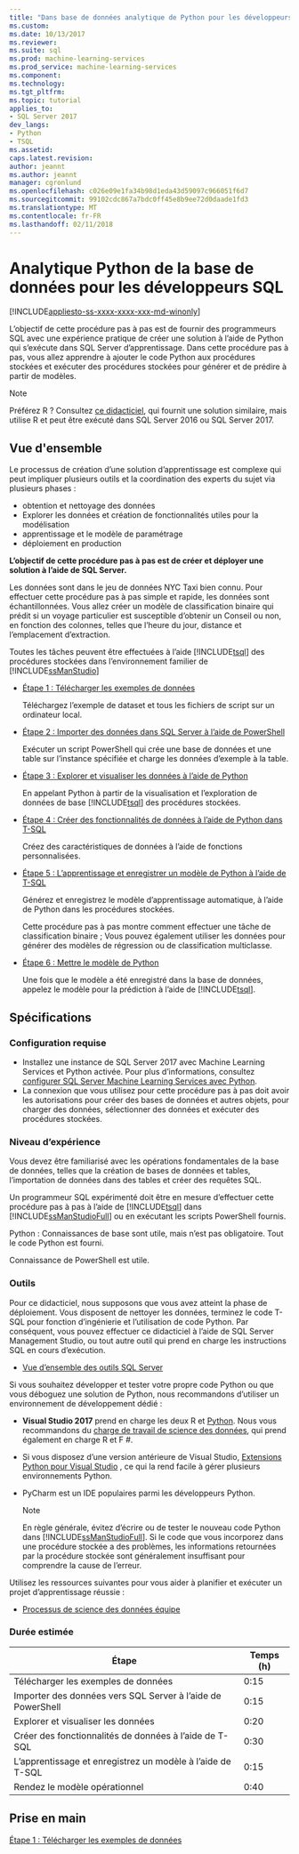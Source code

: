 ```yaml
---
title: "Dans base de données analytique de Python pour les développeurs SQL | Documents Microsoft"
ms.custom: 
ms.date: 10/13/2017
ms.reviewer: 
ms.suite: sql
ms.prod: machine-learning-services
ms.prod_service: machine-learning-services
ms.component: 
ms.technology: 
ms.tgt_pltfrm: 
ms.topic: tutorial
applies_to:
- SQL Server 2017
dev_langs:
- Python
- TSQL
ms.assetid: 
caps.latest.revision: 
author: jeannt
ms.author: jeannt
manager: cgronlund
ms.openlocfilehash: c026e09e1fa34b98d1eda43d59097c966051f6d7
ms.sourcegitcommit: 99102cdc867a7bdc0ff45e8b9ee72d0daade1fd3
ms.translationtype: MT
ms.contentlocale: fr-FR
ms.lasthandoff: 02/11/2018
---
```

# <a name="in-database-python-analytics-for-sql-developers"></a>Analytique Python de la base de données pour les développeurs SQL
[!INCLUDE[appliesto-ss-xxxx-xxxx-xxx-md-winonly](../../includes/appliesto-ss-xxxx-xxxx-xxx-md-winonly.md)]

L’objectif de cette procédure pas à pas est de fournir des programmeurs SQL avec une expérience pratique de créer une solution à l’aide de Python qui s’exécute dans SQL Server d’apprentissage. Dans cette procédure pas à pas, vous allez apprendre à ajouter le code Python aux procédures stockées et exécuter des procédures stockées pour générer et de prédire à partir de modèles.

> [!NOTE]
> Préférez R ? Consultez [ce didacticiel](sqldev-in-database-r-for-sql-developers.md), qui fournit une solution similaire, mais utilise R et peut être exécuté dans SQL Server 2016 ou SQL Server 2017.

## <a name="overview"></a>Vue d'ensemble

Le processus de création d’une solution d’apprentissage est complexe qui peut impliquer plusieurs outils et la coordination des experts du sujet via plusieurs phases :

+ obtention et nettoyage des données
+ Explorer les données et création de fonctionnalités utiles pour la modélisation
+ apprentissage et le modèle de paramétrage
+ déploiement en production

**L’objectif de cette procédure pas à pas est de créer et déployer une solution à l’aide de SQL Server.**

Les données sont dans le jeu de données NYC Taxi bien connu. Pour effectuer cette procédure pas à pas simple et rapide, les données sont échantillonnées. Vous allez créer un modèle de classification binaire qui prédit si un voyage particulier est susceptible d’obtenir un Conseil ou non, en fonction des colonnes, telles que l’heure du jour, distance et l’emplacement d’extraction.

Toutes les tâches peuvent être effectuées à l’aide [!INCLUDE[tsql](../../includes/tsql-md.md)] des procédures stockées dans l’environnement familier de [!INCLUDE[ssManStudio](../../includes/ssmanstudio-md.md)]

- [Étape 1 : Télécharger les exemples de données](sqldev-py1-download-the-sample-data.md)

    Téléchargez l’exemple de dataset et tous les fichiers de script sur un ordinateur local.

- [Étape 2 : Importer des données dans SQL Server à l’aide de PowerShell](sqldev-py2-import-data-to-sql-server-using-powershell.md)

    Exécuter un script PowerShell qui crée une base de données et une table sur l’instance spécifiée et charge les données d’exemple à la table.

- [Étape 3 : Explorer et visualiser les données à l’aide de Python](sqldev-py3-explore-and-visualize-the-data.md)

    En appelant Python à partir de la visualisation et l’exploration de données de base [!INCLUDE[tsql](../../includes/tsql-md.md)] des procédures stockées.

- [Étape 4 : Créer des fonctionnalités de données à l’aide de Python dans T-SQL](sqldev-py5-train-and-save-a-model-using-t-sql.md)

    Créez des caractéristiques de données à l’aide de fonctions personnalisées.
  
- [Étape 5 : L’apprentissage et enregistrer un modèle de Python à l’aide de T-SQL](sqldev-py5-train-and-save-a-model-using-t-sql.md)

    Générez et enregistrez le modèle d’apprentissage automatique, à l’aide de Python dans les procédures stockées.
  
    Cette procédure pas à pas montre comment effectuer une tâche de classification binaire ; Vous pouvez également utiliser les données pour générer des modèles de régression ou de classification multiclasse.

  
-  [Étape 6 : Mettre le modèle de Python](sqldev-py6-operationalize-the-model.md)

    Une fois que le modèle a été enregistré dans la base de données, appelez le modèle pour la prédiction à l’aide de [!INCLUDE[tsql](../../includes/tsql-md.md)].

## <a name="requirements"></a>Spécifications

### <a name="prerequisites"></a>Configuration requise

+ Installez une instance de SQL Server 2017 avec Machine Learning Services et Python activée. Pour plus d’informations, consultez [configurer SQL Server Machine Learning Services avec Python](../python/setup-python-machine-learning-services.md).
+ La connexion que vous utilisez pour cette procédure pas à pas doit avoir les autorisations pour créer des bases de données et autres objets, pour charger des données, sélectionner des données et exécuter des procédures stockées.

### <a name="experience-level"></a>Niveau d’expérience

Vous devez être familiarisé avec les opérations fondamentales de la base de données, telles que la création de bases de données et tables, l’importation de données dans des tables et créer des requêtes SQL.

Un programmeur SQL expérimenté doit être en mesure d’effectuer cette procédure pas à pas à l’aide de [!INCLUDE[tsql](../../includes/tsql-md.md)] dans [!INCLUDE[ssManStudioFull](../../includes/ssmanstudiofull-md.md)] ou en exécutant les scripts PowerShell fournis.

Python : Connaissances de base sont utile, mais n’est pas obligatoire. Tout le code Python est fourni.

Connaissance de PowerShell est utile.

### <a name="tools"></a>Outils

Pour ce didacticiel, nous supposons que vous avez atteint la phase de déploiement. Vous disposent de nettoyer les données, terminez le code T-SQL pour fonction d’ingénierie et l’utilisation de code Python. Par conséquent, vous pouvez effectuer ce didacticiel à l’aide de SQL Server Management Studio, ou tout autre outil qui prend en charge les instructions SQL en cours d’exécution.

+ [Vue d’ensemble des outils SQL Server](https://docs.microsoft.com/sql/tools/overview-sql-tools) 

Si vous souhaitez développer et tester votre propre code Python ou que vous déboguez une solution de Python, nous recommandons d’utiliser un environnement de développement dédié :

+ **Visual Studio 2017** prend en charge les deux R et [Python](https://blogs.msdn.microsoft.com/visualstudio/2017/05/12/a-lap-around-python-in-visual-studio-2017/). Nous vous recommandons du [charge de travail de science des données](https://blogs.msdn.microsoft.com/visualstudio/2016/11/18/data-science-workloads-in-visual-studio-2017-rc/), qui prend également en charge R et F #.
+ Si vous disposez d’une version antérieure de Visual Studio, [Extensions Python pour Visual Studio](https://docs.microsoft.com/visualstudio/python/python-in-visual-studio) , ce qui la rend facile à gérer plusieurs environnements Python.
+ PyCharm est un IDE populaires parmi les développeurs Python.

    > [!NOTE]
    > En règle générale, évitez d’écrire ou de tester le nouveau code Python dans [!INCLUDE[ssManStudioFull](../../includes/ssmanstudiofull-md.md)]. Si le code que vous incorporez dans une procédure stockée a des problèmes, les informations retournées par la procédure stockée sont généralement insuffisant pour comprendre la cause de l’erreur.

Utilisez les ressources suivantes pour vous aider à planifier et exécuter un projet d’apprentissage réussie :

+ [Processus de science des données équipe](https://docs.microsoft.com/azure/machine-learning/team-data-science-process/overview)

### <a name="estimated-time-required"></a>Durée estimée

|Étape| Temps (h)|
|----|----|
|Télécharger les exemples de données| 0:15|
|Importer des données vers SQL Server à l’aide de PowerShell|0:15|
|Explorer et visualiser les données|0:20|
|Créer des fonctionnalités de données à l’aide de T-SQL|0:30|
|L’apprentissage et enregistrez un modèle à l’aide de T-SQL|0:15|
|Rendez le modèle opérationnel|0:40|

## <a name="get-started"></a>Prise en main

  [Étape 1 : Télécharger les exemples de données](sqldev-py1-download-the-sample-data.md)
